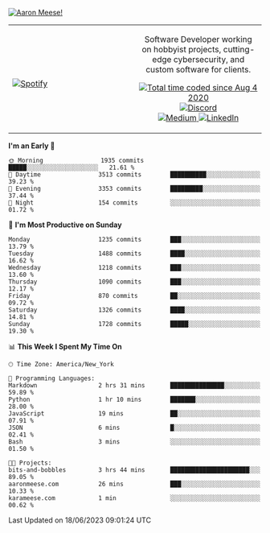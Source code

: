 [![Aaron Meese!](https://user-images.githubusercontent.com/17814535/88975338-a2aabf00-d27f-11ea-963f-8a19608716b4.png)](https://github.com/ajmeese7/readme-ascii "README ASCII")

<!-- Modified from project here: https://github.com/novatorem/novatorem -->
<table width="100%">
  <tr>
  <td width="50%">

&nbsp; <br> [![Spotify](https://ajmeese7.vercel.app/api/spotify)](https://open.spotify.com/user/ajmeese)

  </td>
  <td width="50%">
    <p align="center">
    Software Developer working on hobbyist projects, cutting-edge cybersecurity, and custom software for clients.
    </p>
    <p align="center">
      <a href="https://wakatime.com/@f726891d-3b02-46cd-9b60-e8c59f9e2b14">
        <img src="https://wakatime.com/badge/user/f726891d-3b02-46cd-9b60-e8c59f9e2b14.svg" alt="Total time coded since Aug 4 2020" title="WakaTime" />
      </a>
      <a href="http://link.aaronmeese.com/discord">
        <img src="https://img.shields.io/badge/discord-ajmeese7%234835-369?style=flat-square&logo=discord&logoColor=white&color=purple" alt="Discord" title="Discord">
      </a>
      <br />
      <a href="https://link.aaronmeese.com/medium">
        <img src="https://img.shields.io/badge/medium-ajmeese7-1DB954?style=flat-square&logo=medium&logoColor=white" alt="Medium" title="Medium">
      </a>
      <a href="https://link.aaronmeese.com/linkedin">
        <img src="https://img.shields.io/badge/linkedIn-aaronmeese-1DB954?style=flat-square&logo=linkedin&logoColor=white&color=blue" alt="LinkedIn" title="LinkedIn">
      </a>
    </p>
  </td>

</table>

[//]: <> (The `&nbsp;` is to have Aphelion take up more space)

<!--START_SECTION:waka-->
**I'm an Early 🐤** 

```text
🌞 Morning                1935 commits        █████░░░░░░░░░░░░░░░░░░░░   21.61 % 
🌆 Daytime                3513 commits        ██████████░░░░░░░░░░░░░░░   39.23 % 
🌃 Evening                3353 commits        █████████░░░░░░░░░░░░░░░░   37.44 % 
🌙 Night                  154 commits         ░░░░░░░░░░░░░░░░░░░░░░░░░   01.72 % 
```
📅 **I'm Most Productive on Sunday** 

```text
Monday                   1235 commits        ███░░░░░░░░░░░░░░░░░░░░░░   13.79 % 
Tuesday                  1488 commits        ████░░░░░░░░░░░░░░░░░░░░░   16.62 % 
Wednesday                1218 commits        ███░░░░░░░░░░░░░░░░░░░░░░   13.60 % 
Thursday                 1090 commits        ███░░░░░░░░░░░░░░░░░░░░░░   12.17 % 
Friday                   870 commits         ██░░░░░░░░░░░░░░░░░░░░░░░   09.72 % 
Saturday                 1326 commits        ████░░░░░░░░░░░░░░░░░░░░░   14.81 % 
Sunday                   1728 commits        █████░░░░░░░░░░░░░░░░░░░░   19.30 % 
```


📊 **This Week I Spent My Time On** 

```text
🕑︎ Time Zone: America/New_York

💬 Programming Languages: 
Markdown                 2 hrs 31 mins       ███████████████░░░░░░░░░░   59.89 % 
Python                   1 hr 10 mins        ███████░░░░░░░░░░░░░░░░░░   28.00 % 
JavaScript               19 mins             ██░░░░░░░░░░░░░░░░░░░░░░░   07.91 % 
JSON                     6 mins              █░░░░░░░░░░░░░░░░░░░░░░░░   02.41 % 
Bash                     3 mins              ░░░░░░░░░░░░░░░░░░░░░░░░░   01.50 % 

🐱‍💻 Projects: 
bits-and-bobbles         3 hrs 44 mins       ██████████████████████░░░   89.05 % 
aaronmeese.com           26 mins             ███░░░░░░░░░░░░░░░░░░░░░░   10.33 % 
karameese.com            1 min               ░░░░░░░░░░░░░░░░░░░░░░░░░   00.62 % 
```


 Last Updated on 18/06/2023 09:01:24 UTC
<!--END_SECTION:waka-->
